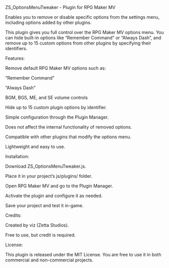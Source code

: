 ZS_OptionsMenuTweaker - Plugin for RPG Maker MV

Enables you to remove or disable specific options from the settings menu, including options added by other plugins.

This plugin gives you full control over the RPG Maker MV options menu. You can hide built-in options like “Remember Command” or “Always Dash”, and remove up to 15 custom options from other plugins by specifying their identifiers.


Features:

Remove default RPG Maker MV options such as:

“Remember Command”

“Always Dash”

BGM, BGS, ME, and SE volume controls

Hide up to 15 custom plugin options by identifier.

Simple configuration through the Plugin Manager.

Does not affect the internal functionality of removed options.

Compatible with other plugins that modify the options menu.

Lightweight and easy to use.


Installation:

Download ZS_OptionsMenuTweaker.js.

Place it in your project’s js/plugins/ folder.

Open RPG Maker MV and go to the Plugin Manager.

Activate the plugin and configure it as needed.

Save your project and test it in-game.


Credits:

Created by viz (Zetta Studios).

Free to use, but credit is required.


License:

This plugin is released under the MIT License.
You are free to use it in both commercial and non-commercial projects.
